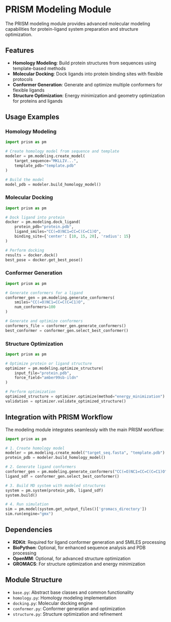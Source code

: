 # PRISM Modeling Module

The PRISM modeling module provides advanced molecular modeling capabilities for protein-ligand system preparation and structure optimization.

## Features

- **Homology Modeling**: Build protein structures from sequences using template-based methods
- **Molecular Docking**: Dock ligands into protein binding sites with flexible protocols  
- **Conformer Generation**: Generate and optimize multiple conformers for flexible ligands
- **Structure Optimization**: Energy minimization and geometry optimization for proteins and ligands

## Usage Examples

### Homology Modeling

```python
import prism as pm

# Create homology model from sequence and template
modeler = pm.modeling.create_model(
    target_sequence="MKLLIV...",
    template_pdb="template.pdb"
)

# Build the model
model_pdb = modeler.build_homology_model()
```

### Molecular Docking

```python
import prism as pm

# Dock ligand into protein
docker = pm.modeling.dock_ligand(
    protein_pdb="protein.pdb",
    ligand_smiles="CC(=O)NC1=CC=C(C=C1)O",
    binding_site={'center': [10, 15, 20], 'radius': 15}
)

# Perform docking
results = docker.dock()
best_pose = docker.get_best_pose()
```

### Conformer Generation  

```python
import prism as pm

# Generate conformers for a ligand
conformer_gen = pm.modeling.generate_conformers(
    smiles="CC(=O)NC1=CC=C(C=C1)O",
    num_conformers=100
)

# Generate and optimize conformers
conformers_file = conformer_gen.generate_conformers()
best_conformer = conformer_gen.select_best_conformer()
```

### Structure Optimization

```python
import prism as pm

# Optimize protein or ligand structure
optimizer = pm.modeling.optimize_structure(
    input_file="protein.pdb",
    force_field="amber99sb-ildn"
)

# Perform optimization
optimized_structure = optimizer.optimize(method="energy_minimization")
validation = optimizer.validate_optimized_structure()
```

## Integration with PRISM Workflow

The modeling module integrates seamlessly with the main PRISM workflow:

```python
import prism as pm

# 1. Create homology model
modeler = pm.modeling.create_model("target_seq.fasta", "template.pdb")
protein_pdb = modeler.build_homology_model()

# 2. Generate ligand conformers  
conformer_gen = pm.modeling.generate_conformers("CC(=O)NC1=CC=C(C=C1)O")
ligand_sdf = conformer_gen.select_best_conformer()

# 3. Build MD system with modeled structures
system = pm.system(protein_pdb, ligand_sdf)
system.build()

# 4. Run simulation
sim = pm.model(system.get_output_files()['gromacs_directory'])
sim.run(engine="gmx")
```

## Dependencies

- **RDKit**: Required for ligand conformer generation and SMILES processing
- **BioPython**: Optional, for enhanced sequence analysis and PDB processing  
- **OpenMM**: Optional, for advanced structure optimization
- **GROMACS**: For structure optimization and energy minimization

## Module Structure

- `base.py`: Abstract base classes and common functionality
- `homology.py`: Homology modeling implementation
- `docking.py`: Molecular docking engine  
- `conformer.py`: Conformer generation and optimization
- `structure.py`: Structure optimization and refinement